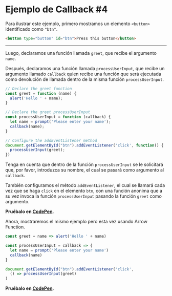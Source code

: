 # Ejemplo de Callback #4

Para ilustrar este ejemplo, primero mostramos un elemento `<button>` identificado como `"btn"`.

```html
<button type="button" id="btn">Press this button</button>
```

---

Luego, declaramos una función llamada `greet`, que recibe el argumento `name`.

Después, declaramos una función llamada `processUserInput`, que recibe un argumento llamado `callback` quien recibe una función que será ejecutada como devolución de llamada dentro de la misma función `processUserInput`.

```js
// Declare the greet function
const greet = function (name) {
  alert('Hello ' + name);
}

// Declare the greet processUserInput
const processUserInput = function (callback) {
  let name = prompt('Please enter your name');
  callback(name);
}

// Configure the addEventListener method
document.getElementById("btn").addEventListener('click', function() {
  processUserInput(greet);  
})
```

Tenga en cuenta que dentro de la función `processUserInput` se le solicitará que, por favor, introduzca su nombre, el cual se pasará como argumento al `callback`.

También configuramos el método `addEventListener`, el cual se llamará cada vez que se haga `click` en el elemento `btn`, con una función  anonima que a su vez invoca la función `processUserInput` pasando la función `greet` como argumento.

**Pruébalo en [CodePen](https://codepen.io/ejimenez123/pen/vYGgJbz).**

Ahora, mostraremos el mismo ejemplo pero esta vez usando Arrow Function.

```js
const greet = name => alert('Hello ' + name)

const processUserInput = callback => {
  let name = prompt('Please enter your name')
  callback(name)
}

document.getElementById("btn").addEventListener('click',
  () => processUserInput(greet)
)
```

**Pruébalo en [CodePen](https://codepen.io/ejimenez123/pen/GRZrveP).**
